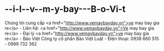 --i-l--v--m-y-bay---B-o-Vi-t
============================

Chúng tôi cung cấp &lt;a href="http://www.vemaybayday.vn">ve may bay gia re&lt;/a> - Liên hệ: &lt;a href="http://www.vemaybayday.vn">Ve may bay gia re&lt;/a> - Đại lý &lt;a href="http://www.vemaybayday.vn">ve may bay gia re&lt;/a> - Bảo Việt Công ty cổ phần Bảo Việt Luật - Điện thoại: 0938 660 515 - 0989 732 362
